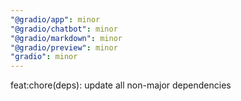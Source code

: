 ```yaml
---
"@gradio/app": minor
"@gradio/chatbot": minor
"@gradio/markdown": minor
"@gradio/preview": minor
"gradio": minor
---
```


feat:chore(deps): update all non-major dependencies
